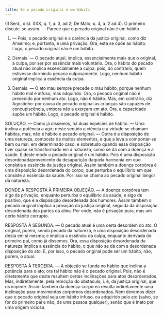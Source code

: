 ```yaml
---
title: Se o pecado original é um hábito
---
```


(II Sent., dist. XXX, q. 1, a. 3, ad 2; De Malo, q. 4, a. 2 ad 4).
  O primeiro discute-se assim. — Parece que o pecado original não é um hábito.  

1. — Pois, o pecado original é a carência da justiça original, como diz Anselmo; e, portanto, é uma privação. Ora, esta se opõe ao hábito. Logo, o pecado original não é um hábito.  

2. Demais. — O pecado atual, implica, essencialmente mais que o original, a culpa, por ser por essência mais voluntário. Ora, o hábito do pecado atual não implica essencialmente a culpa; pois, do contrário, quem estivesse dormindo pecaria culposamente. Logo, nenhum hábito original implica a essência da culpa.  

3. Demais. — O ato mau sempre precede o mau hábito, porque nenhum hábito mal é infuso, mas adquirido. Ora, o pecado original não é precedido por nenhum ato. Logo, não é hábito.  Mas, em contrário, diz Agostinho: por causa do pecado original as crianças são capazes de concupiscência, embora não a exerçam em ato. Ora, a capacidade supõe um hábito. Logo, o pecado original é hábito.  

SOLUÇÃO. — Como já dissemos, há duas espécies de hábito. — Uma inclina a potência a agir; neste sentido a ciência e a virtude se chamam hábitos, mas, não é hábito o pecado original. — Outra é a disposição de uma natureza, composta de muitos elementos, e que a leva a comportar-se bem ou mal, em determinado caso; e sobretudo quando essa disposição tiver quase se transformado em a natureza, como se dá com a doença e a saúde. E deste modo o pecado original é um hábito. Pois é uma disposição desordenadaproveniente da desaparição daquela harmonia em que consistia a essência da justiça original. Assim também a doença corpórea é uma disposição desordenada do corpo, que perturba o equilíbrio em que consiste a essência da saúde. Por isso se chama ao pecado original langor da natureza.  

DONDE A RESPOSTA À PRIMEIRA OBJEÇÃO. — A doença corpórea tem algo da privação, enquanto perturba o equilíbrio da saúde; e algo de positivo, que é a disposição desordenada dos humores. Assim também o pecado original implica a privação da justiça original, seguida da disposição desordenada das partes da alma. Por onde, não é privação pura, mas um certo hábito corrupto.  

RESPOSTA À SEGUNDA. — O pecado atual é uma certa desordem do ato. O original, porém, sendo pecado da natureza, é uma disposição desordenada desta em si mesma; e implica a essência da culpa, enquanto derivada do primeiro pai, como já dissemos. Ora, essa disposição desordenada da natureza implica a essência do hábito, o que não se dá com a desordenada disposição do ato. E, por isso, o pecado original pode ser um hábito, não, porém, o atual.  

RESPOSTA À TERCEIRA. — A objeção se funda no hábito que inclina a potência para o ato; ora tal hábito não é o pecado original. Pois, não é diretamente que deste resultem certas inclinações para atos desordenados. Mas, indiretamente, pela remoção do obstáculo, i. é, da justiça original, que os impede. Assim também da doença corpórea resulta indiretamente uma inclinação para movimentos corpóreos desordenados. Nem devemos dizer que o pecado original seja um hábito infuso, ou adquirido pelo ato (salvo, se for do primeiro pai e não, de uma pessoa qualquer), senão que é inato por uma origem viciosa.